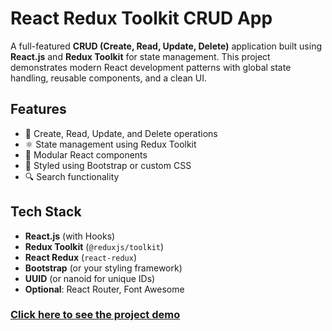 # React Redux Toolkit CRUD App

A full-featured **CRUD (Create, Read, Update, Delete)** application built using **React.js** and **Redux Toolkit** for state management. This project demonstrates modern React development patterns with global state handling, reusable components, and a clean UI.

## Features

- 🔄 Create, Read, Update, and Delete operations
- ⚛️ State management using Redux Toolkit
- 🧱 Modular React components
- 🎨 Styled using Bootstrap or custom CSS
- 🔍  Search functionality

## Tech Stack

- **React.js** (with Hooks)
- **Redux Toolkit** (`@reduxjs/toolkit`)
- **React Redux** (`react-redux`)
- **Bootstrap** (or your styling framework)
- **UUID** (or nanoid for unique IDs)
- **Optional**: React Router, Font Awesome

### [Click here to see the project demo](https://tajul-crud.netlify.app/)


